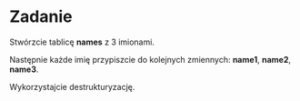 # Zadanie


Stwórzcie tablicę **names** z 3 imionami.

Następnie każde imię przypiszcie do kolejnych zmiennych: **name1**, **name2**, **name3**.

Wykorzystajcie destrukturyzację.

